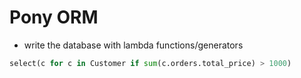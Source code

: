 # Pony ORM
- write the database with lambda functions/generators

```python
select(c for c in Customer if sum(c.orders.total_price) > 1000)
```

